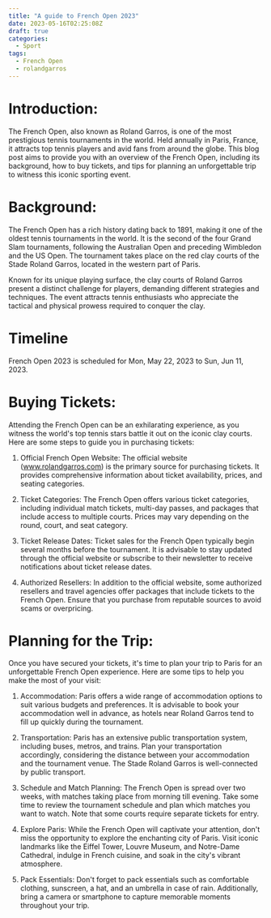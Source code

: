 ```yaml
---
title: "A guide to French Open 2023"
date: 2023-05-16T02:25:08Z
draft: true
categories:
  - Sport
tags:
  - French Open
  - rolandgarros
---
```


# Introduction:
The French Open, also known as Roland Garros, is one of the most prestigious tennis tournaments in the world. Held annually in Paris, France, it attracts top tennis players and avid fans from around the globe. This blog post aims to provide you with an overview of the French Open, including its background, how to buy tickets, and tips for planning an unforgettable trip to witness this iconic sporting event.

# Background:
The French Open has a rich history dating back to 1891, making it one of the oldest tennis tournaments in the world. It is the second of the four Grand Slam tournaments, following the Australian Open and preceding Wimbledon and the US Open. The tournament takes place on the red clay courts of the Stade Roland Garros, located in the western part of Paris.

Known for its unique playing surface, the clay courts of Roland Garros present a distinct challenge for players, demanding different strategies and techniques. The event attracts tennis enthusiasts who appreciate the tactical and physical prowess required to conquer the clay.

# Timeline
French Open 2023 is scheduled for Mon, May 22, 2023 to Sun, Jun 11, 2023.

# Buying Tickets:
Attending the French Open can be an exhilarating experience, as you witness the world's top tennis stars battle it out on the iconic clay courts. Here are some steps to guide you in purchasing tickets:

1. Official French Open Website: The official website (www.rolandgarros.com) is the primary source for purchasing tickets. It provides comprehensive information about ticket availability, prices, and seating categories.

2. Ticket Categories: The French Open offers various ticket categories, including individual match tickets, multi-day passes, and packages that include access to multiple courts. Prices may vary depending on the round, court, and seat category.

3. Ticket Release Dates: Ticket sales for the French Open typically begin several months before the tournament. It is advisable to stay updated through the official website or subscribe to their newsletter to receive notifications about ticket release dates.

4. Authorized Resellers: In addition to the official website, some authorized resellers and travel agencies offer packages that include tickets to the French Open. Ensure that you purchase from reputable sources to avoid scams or overpricing.

<script async src="https://pagead2.googlesyndication.com/pagead/js/adsbygoogle.js"></script>
<!-- cpa -->
<ins class="adsbygoogle"
     style="display:block"
     data-ad-client="ca-pub-2843564932689995"
     data-ad-slot="3526097725"
     data-ad-format="auto"
     data-full-width-responsive="true"></ins>
<script>
     (adsbygoogle = window.adsbygoogle || []).push({});
</script>

# Planning for the Trip:
Once you have secured your tickets, it's time to plan your trip to Paris for an unforgettable French Open experience. Here are some tips to help you make the most of your visit:

1. Accommodation: Paris offers a wide range of accommodation options to suit various budgets and preferences. It is advisable to book your accommodation well in advance, as hotels near Roland Garros tend to fill up quickly during the tournament.

2. Transportation: Paris has an extensive public transportation system, including buses, metros, and trains. Plan your transportation accordingly, considering the distance between your accommodation and the tournament venue. The Stade Roland Garros is well-connected by public transport.

3. Schedule and Match Planning: The French Open is spread over two weeks, with matches taking place from morning till evening. Take some time to review the tournament schedule and plan which matches you want to watch. Note that some courts require separate tickets for entry.

4. Explore Paris: While the French Open will captivate your attention, don't miss the opportunity to explore the enchanting city of Paris. Visit iconic landmarks like the Eiffel Tower, Louvre Museum, and Notre-Dame Cathedral, indulge in French cuisine, and soak in the city's vibrant atmosphere.

5. Pack Essentials: Don't forget to pack essentials such as comfortable clothing, sunscreen, a hat, and an umbrella in case of rain. Additionally, bring a camera or smartphone to capture memorable moments throughout your trip.
